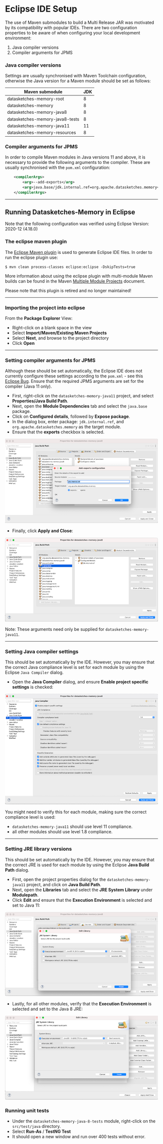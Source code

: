 <!--
    Licensed to the Apache Software Foundation (ASF) under one
    or more contributor license agreements.  See the NOTICE file
    distributed with this work for additional information
    regarding copyright ownership.  The ASF licenses this file
    to you under the Apache License, Version 2.0 (the
    "License"); you may not use this file except in compliance
    with the License.  You may obtain a copy of the License at

      http://www.apache.org/licenses/LICENSE-2.0

    Unless required by applicable law or agreed to in writing,
    software distributed under the License is distributed on an
    "AS IS" BASIS, WITHOUT WARRANTIES OR CONDITIONS OF ANY
    KIND, either express or implied.  See the License for the
    specific language governing permissions and limitations
    under the License.
-->


# Eclipse IDE Setup

The use of Maven submodules to build a Multi Release JAR was motivated by its compatibility with 
popular IDEs. There are two configuration properties to be aware of when configuring your local 
development environment:

1) Java compiler versions
2) Compiler arguments for JPMS

### Java compiler versions

Settings are usually synchronised with Maven Toolchain configuration, otherwise the Java version 
for a Maven module should be set as follows:

| Maven submodule                   | JDK |
| --------------------------------- | --- |
| datasketches-memory-root          |  8  |
| datasketches-memory               |  8  |
| datasketches-memory-java8         |  8  |
| datasketches-memory-java8-tests   |  8  |
| datasketches-memory-java11        |  11 |
| datasketches-memory-resources     |  8  |

### Compiler arguments for JPMS

In order to compile Maven modules in Java versions 11 and above, it is necessary to provide the 
following arguments to the compiler.  These are usually synchronised with the `pom.xml` 
configuration:

```xml
    <compilerArgs>
        <arg>--add-exports</arg>
        <arg>java.base/jdk.internal.ref=org.apache.datasketches.memory</arg>
    </compilerArgs>
```

---

## Running Datasketches-Memory in Eclipse

Note that the following configuration was verified using Eclipse Version: 2020-12 (4.18.0)

### The eclipse maven plugin

The [Eclipse Maven plugin](https://maven.apache.org/plugins/maven-eclipse-plugin/) is used to 
generate Eclipse IDE files.  In order to run the eclipse plugin use:

    $ mvn clean process-classes eclipse:eclipse -DskipTests=true

More information about using the eclipse plugin with multi-module Maven builds can be found
in the Maven 
[Multiple Module Projects](https://maven.apache.org/plugins/maven-eclipse-plugin/reactor.html)
document.

Please note that this plugin is retired and no longer maintained!

---

### Importing the project into eclipse

From the **Package Explorer** View:

- Right-click on a blank space in the view
- Select **Import/Maven/Existing Maven Projects**
- Select **Next**, and browse to the project directory
- Click **Open**

---

### Setting compiler arguments for JPMS

Although these should be set automatically, the Eclipse IDE does not currently configure these 
settings according to the `pom.xml` - see this 
[Eclipse Bug](https://github.com/eclipse-m2e/m2e-core/issues/129).
Ensure that the required JPMS arguments are set for the compiler (Java 11 only).

- First, right-click on the `datasketches-memory-java11` project, and select 
**Properties/Java Build Path**. 
- Next, open the **Module Dependencies** tab and select the `java.base` package.
- Click on **Configured details**, followed by **Expose package**.
- In the dialog box, enter package: ```jdk.internal.ref```, and 
`org.apache.datasketches.memory` as the target module.
- Ensure that the **exports** checkbox is selected.

![Eclipse java compiler arguments](img/eclipse-java-compiler-arguments-1.png "Eclipse project compiler arguments")

- Finally, click **Apply and Close**:

![Eclipse java compiler arguments](img/eclipse-java-compiler-arguments-2.png "Eclipse project compiler arguments")

Note: These arguments need only be supplied for `datasketches-memory-java11`.

---

### Setting Java compiler settings

This should be set automatically by the IDE.  However, you may ensure that the correct Java 
compliance level is set for each module by using the Eclipse `Java Compiler` dialog.

- Open the **Java Compiler** dialog, and ensure **Enable project specific settings** is checked:

![Eclipse compiler level](img/eclipse-compiler-level.png "Eclipse Java Compiler Settings")

You might need to verify this for each module, making sure the correct compliance level is used:

- `datasketches-memory-java11` should use level 11 compliance.
- all other modules should use level 1.8 compliance.

---

### Setting JRE library versions

This should be set automatically by the IDE.  However, you may ensure that the correct JRE is 
used for each module by using the Eclipse **Java Build Path** dialog.

- First, open the project properties dialog for the `datasketches-memory-java11` project, and 
click on **Java Build Path**. 
- Next, open the **Libraries** tab and select the **JRE System Library** under **Modulepath**.
- Click **Edit** and ensure that the **Execution Environment** is selected and set to Java 11:

![Eclipse build path](img/eclipse-build-path-1.png "Java 11 Eclipse project build path")

- Lastly, for all other modules, verify that the **Execution Environment** is selected and set 
to the Java 8 JRE:

![Eclipse build path](img/eclipse-build-path-3.png "Java 8 Eclipse project build path")

### Running unit tests

- Under the `datasketches-memory-java-8-tests` module, right-click on the `src/test/java` 
directory.
- Select **Run-As** / **TestNG Test**
- It should open a new window and run over 400 tests without error.
